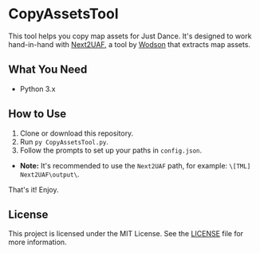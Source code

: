 # CopyAssetsTool

This tool helps you copy map assets for Just Dance. It's designed to work hand-in-hand with [Next2UAF](https://github.com/WodsonKun/JustDanceTools/tree/main/%5BTML%5D%20Next2UAF), a tool by [Wodson](https://github.com/WodsonKun) that extracts map assets.

## What You Need

- Python 3.x

## How to Use

1. Clone or download this repository.
2. Run `py CopyAssetsTool.py`.
3. Follow the prompts to set up your paths in `config.json`.
- **Note:** It's recommended to use the `Next2UAF` path, for example: `\[TML] Next2UAF\output\`.

That's it! Enjoy.

## License

This project is licensed under the MIT License. See the [LICENSE](LICENSE) file for more information.